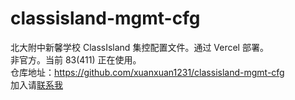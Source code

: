 # classisland-mgmt-cfg
北大附中新馨学校 ClassIsland 集控配置文件。通过 Vercel 部署。  
非官方。当前 83(411) 正在使用。  
仓库地址：<a href="https://github.com/xuanxuan1231/classisland-mgmt-cfg" target="_blank">https://github.com/xuanxuan1231/classisland-mgmt-cfg</a>  
加入请[联系我](mailto:bushigemen114@gmail.com)